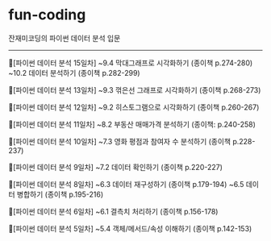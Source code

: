 # fun-coding
잔재미코딩의 파이썬 데이터 분석 입문

----------------------------

📖[파이썬 데이터 분석 15일차]
~9.4 막대그래프로 시각화하기 (종이책 p.274-280)
~10.2 데이터 분석하기 (종이책 p.282-299)

📖[파이썬 데이터 분석 13일차]
~9.3 꺾은선 그래프로 시각화하기 (종이책 p.268-273)

📖[파이썬 데이터 분석 12일차]
~9.2 히스토그램으로 시각화하기 (종이책 p.260-267)

📖[파이썬 데이터 분석 11일차]
~8.2 부동산 매매가격 분석하기 (종이책: p.240-258)

📖[파이썬 데이터 분석 10일차]
~7.3 영화 평점과 참여자 수 분석하기 (종이책 p.228-237)

📖[파이썬 데이터 분석 9일차]
~7.2 데이터 확인하기 (종이책 p.220-227)

📖[파이썬 데이터 분석 8일차]
~6.3 데이터 재구성하기 (종이책 p.179-194)
~6.5 데이터 병합하기 (종이책 p.195-216)

📖[파이썬 데이터 분석 6일차]
~6.1 결측치 처리하기 (종이책 p.156-178)

📖[파이썬 데이터 분석 5일차]
~5.4 객체/메서드/속성 이해하기 (종이책 p.142-153)